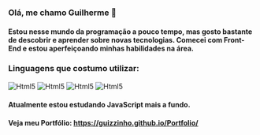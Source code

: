 ### Olá, me chamo Guilherme 👋

#### Estou nesse mundo da programação a pouco tempo, mas gosto bastante de descobrir e aprender sobre novas tecnologias. Comecei com Front-End e estou aperfeiçoando minhas habilidades na área.

### Linguagens que costumo utilizar: 

<div style="display: inline_block">
    <img align="center" alt="Html5" src="https://img.shields.io/badge/HTML5-E34F26?style=for-the-badge&logo=html5&logoColor=white"/>  
    <img align="center" alt="Html5" src="https://img.shields.io/badge/CSS3-1572B6?style=for-the-badge&logo=css3&logoColor=white"/> 
    <img align="center" alt="Html5" src="https://img.shields.io/badge/JavaScript-323330?style=for-the-badge&logo=javascript&logoColor=F7DF1E"/> 
    <img align="center" alt="Html5" src="https://img.shields.io/badge/jQuery-0769AD?style=for-the-badge&logo=jquery&logoColor=white"/> 
</div>

#### Atualmente estou estudando JavaScript mais a fundo.

#### Veja meu Portfólio: https://guizzinho.github.io/Portfolio/



